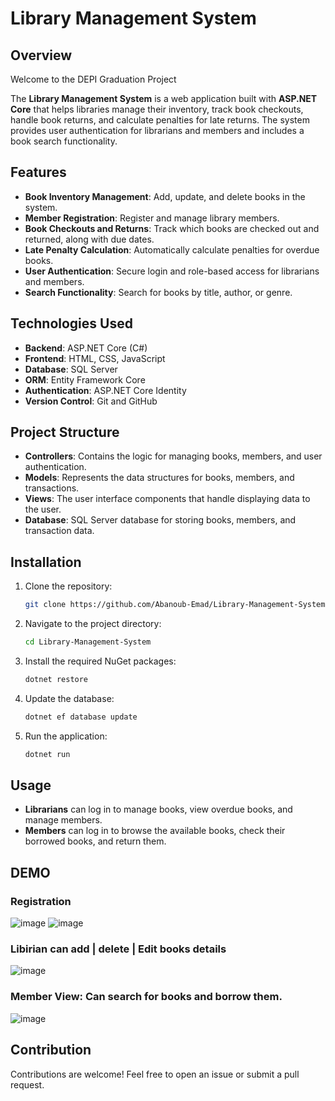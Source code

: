 # Library Management System

## Overview
Welcome to the DEPI Graduation Project

The **Library Management System** is a web application built with **ASP.NET Core** that helps libraries manage their inventory, track book checkouts, handle book returns, and calculate penalties for late returns. The system provides user authentication for librarians and members and includes a book search functionality.

## Features

- **Book Inventory Management**: Add, update, and delete books in the system.
- **Member Registration**: Register and manage library members.
- **Book Checkouts and Returns**: Track which books are checked out and returned, along with due dates.
- **Late Penalty Calculation**: Automatically calculate penalties for overdue books.
- **User Authentication**: Secure login and role-based access for librarians and members.
- **Search Functionality**: Search for books by title, author, or genre.

## Technologies Used

- **Backend**: ASP.NET Core (C#)
- **Frontend**: HTML, CSS, JavaScript
- **Database**: SQL Server
- **ORM**: Entity Framework Core
- **Authentication**: ASP.NET Core Identity
- **Version Control**: Git and GitHub

## Project Structure

- **Controllers**: Contains the logic for managing books, members, and user authentication.
- **Models**: Represents the data structures for books, members, and transactions.
- **Views**: The user interface components that handle displaying data to the user.
- **Database**: SQL Server database for storing books, members, and transaction data.

## Installation

1. Clone the repository:
   ```bash
   git clone https://github.com/Abanoub-Emad/Library-Management-System.git
   ```
2. Navigate to the project directory:
   ```bash
   cd Library-Management-System
   ```
3. Install the required NuGet packages:
   ```bash
   dotnet restore
   ```
4. Update the database:
   ```bash
   dotnet ef database update
   ```
5. Run the application:
   ```bash
   dotnet run
   ```

## Usage

- **Librarians** can log in to manage books, view overdue books, and manage members.
- **Members** can log in to browse the available books, check their borrowed books, and return them.

## DEMO 
### Registration
![image](https://github.com/user-attachments/assets/fbb00b17-e484-49c9-8ccc-e1574daad65b)
![image](https://github.com/user-attachments/assets/18ba1387-c688-4f59-b8ec-cd2e8d5d9fc3)


### Libirian can add | delete | Edit books details
![image](https://github.com/user-attachments/assets/0ade1a06-2400-4ec1-9cc7-03386c74bec8)


### Member View: Can search for books and borrow them.
![image](https://github.com/user-attachments/assets/20c28930-896e-4ffe-bad1-abbe7e7079a7)

## Contribution

Contributions are welcome! Feel free to open an issue or submit a pull request.
